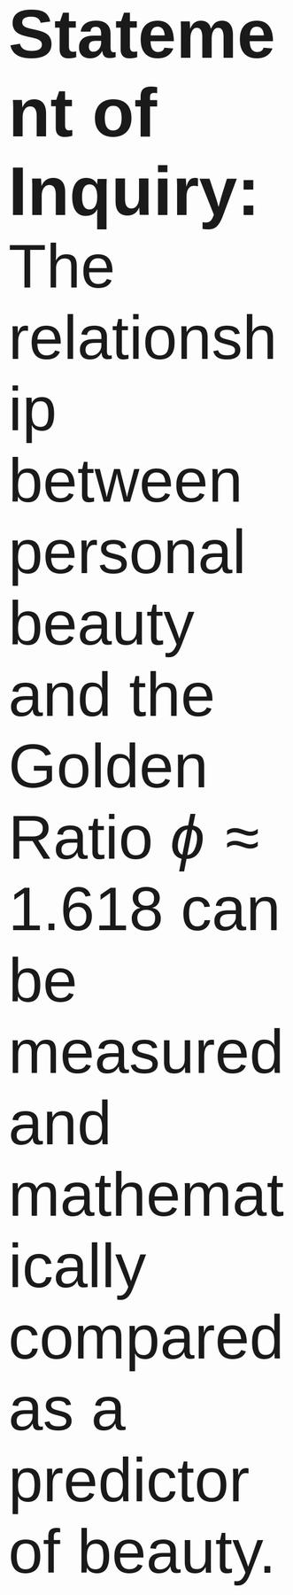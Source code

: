 
<!--<style>@import url(https://cdn.rawgit.com/dreampulse/computer-modern-web-font/master/font/Sans/cmun-sans.css);</style>-->
<span style='@import url(https://cdn.rawgit.com/dreampulse/computer-modern-web-font/master/font/Sans/cmun-sans.css); font-size: 124px; font-family: "Computer Modern Sans", sans-serif;'>**Statement of Inquiry:**</span>
<span style='@import url(https://cdn.rawgit.com/dreampulse/computer-modern-web-font/master/font/Sans/cmun-sans.css); font-size: 112px; font-family: "Computer Modern Sans", sans-serif;'>The relationship between personal beauty and the Golden Ratio $\phi \approx 1.618$ can be measured and mathematically compared as a predictor of beauty.</span>
